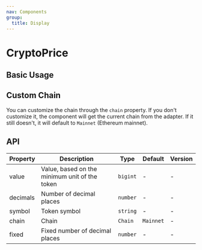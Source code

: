 ```yaml
---
nav: Components
group:
  title: Display
---
```


# CryptoPrice

## Basic Usage

<code src="./demos/basic.tsx"></code>

## Custom Chain

You can customize the chain through the `chain` property. If you don't customize it, the component will get the current chain from the adapter. If it still doesn't, it will default to `Mainnet` (Ethereum mainnet).

<code src="./demos/custom-chain.tsx"></code>

## API

| Property | Description                                   | Type     | Default   | Version |
| -------- | --------------------------------------------- | -------- | --------- | ------- |
| value    | Value, based on the minimum unit of the token | `bigint` | -         | -       |
| decimals | Number of decimal places                      | `number` | -         | -       |
| symbol   | Token symbol                                  | `string` | -         | -       |
| chain    | Chain                                         | `Chain`  | `Mainnet` | -       |
| fixed    | Fixed number of decimal places                | `number` | -         | -       |
